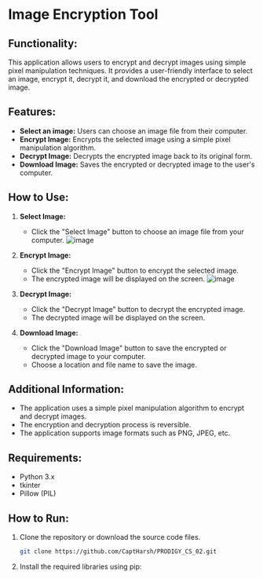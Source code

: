 # Image Encryption Tool

## Functionality:
This application allows users to encrypt and decrypt images using simple pixel manipulation techniques. It provides a user-friendly interface to select an image, encrypt it, decrypt it, and download the encrypted or decrypted image.

## Features:
- **Select an image:** Users can choose an image file from their computer.
- **Encrypt Image:** Encrypts the selected image using a simple pixel manipulation algorithm.
- **Decrypt Image:** Decrypts the encrypted image back to its original form.
- **Download Image:** Saves the encrypted or decrypted image to the user's computer.

## How to Use:
1. **Select Image:**
   - Click the "Select Image" button to choose an image file from your computer.
   ![image](https://github.com/CaptHarsh/PRODIGY_CS_02/assets/117205669/e10b6773-de54-49f4-989f-5f0fb40e4636)



2. **Encrypt Image:**
   - Click the "Encrypt Image" button to encrypt the selected image.
   - The encrypted image will be displayed on the screen.
   ![image](https://github.com/CaptHarsh/PRODIGY_CS_02/assets/117205669/1694c06c-25ba-404d-8bf6-002f3ff985ab)



3. **Decrypt Image:**
   - Click the "Decrypt Image" button to decrypt the encrypted image.
   - The decrypted image will be displayed on the screen.
   

4. **Download Image:**
   - Click the "Download Image" button to save the encrypted or decrypted image to your computer.
   - Choose a location and file name to save the image.

## Additional Information:
- The application uses a simple pixel manipulation algorithm to encrypt and decrypt images.
- The encryption and decryption process is reversible.
- The application supports image formats such as PNG, JPEG, etc.

## Requirements:
- Python 3.x
- tkinter
- Pillow (PIL)

## How to Run:
1. Clone the repository or download the source code files.
   ```bash
   git clone https://github.com/CaptHarsh/PRODIGY_CS_02.git
3. Install the required libraries using pip:
